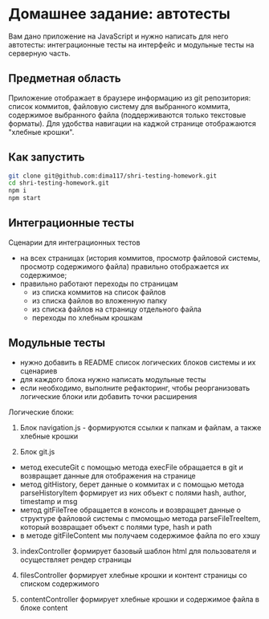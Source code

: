 # Домашнее задание: автотесты

Вам дано приложение на JavaScript и нужно написать для него автотесты: интеграционные тесты на интерфейс и модульные тесты на серверную часть.

## Предметная область

Приложение отображает в браузере информацию из git репозитория: список коммитов, файловую систему для выбранного коммита, содержимое выбранного файла (поддерживаются только текстовые форматы). Для удобства навигации на каджой странице отображаются "хлебные крошки".

## Как запустить

```sh
git clone git@github.com:dima117/shri-testing-homework.git
cd shri-testing-homework.git
npm i
npm start
```

## Интеграционные тесты

Сценарии для интеграционных тестов

- на всех страницах (история коммитов, просмотр файловой системы, просмотр содержимого файла) правильно отображается их содержимое;
- правильно работают переходы по страницам
  - из списка коммитов на список файлов
  - из списка файлов во вложенную папку
  - из списка файлов на страницу отдельного файла
  - переходы по хлебным крошкам

## Модульные тесты

- нужно добавить в README список логических блоков системы и их сценариев
- для каждого блока нужно написать модульные тесты
- если необходимо, выполните рефакторинг, чтобы реорганизовать логические блоки или добавить точки расширения

Логические блоки:
1. Блок navigation.js - формируются ссылки к папкам и файлам, а также хлебные крошки

2. Блок git.js
- метод executeGit с помощью метода execFile обращается в git и возвращает данные для отображения на странице
- метод gitHistory, берет данные о коммитах и с помощью метода parseHistoryItem формирует из них объект с полями hash, author, timestamp и msg
- метод gitFileTree обращается в консоль и возвращает данные о структуре файловой системы с пмомощью метода parseFileTreeItem, который возвращает объект с полями type, hash и path
- в методе gitFileContent мы получаем содержимое файла по его хэшу

3. indexController формирует базовый шаблон html для пользователя и осуществляет рендер страницы

4. filesController формирует хлебные крошки и контент страницы со списком содержимого

5. contentController формирует  хлебные крошки и содержимое файла в блоке content
